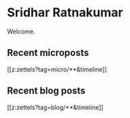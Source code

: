 # Sridhar Ratnakumar

Welcome. 

## Recent microposts

[[z:zettels?tag=micro/**&timeline]]

## Recent blog posts

[[z:zettels?tag=blog/**&timeline]]